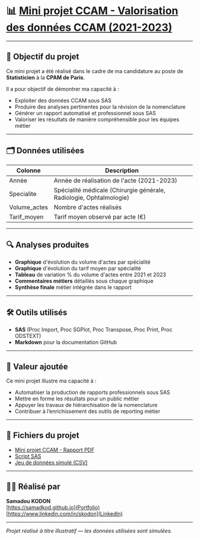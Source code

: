 # 📊 [Mini projet CCAM - Valorisation des données CCAM (2021-2023)](https://github.com/Samadkod/Mini-projet-CPAM-CCAM---Valorisation-des-donn-es-CCAM/blob/main/Mini%20projet%20-CCAM/Projet%20CCAM-results.pdf)

---

## 🎯 Objectif du projet

Ce mini projet a été réalisé dans le cadre de ma candidature au poste de **Statisticien** à la **CPAM de Paris**.

Il a pour objectif de démontrer ma capacité à :

- Exploiter des données CCAM sous SAS
- Produire des analyses pertinentes pour la révision de la nomenclature
- Générer un rapport automatisé et professionnel sous SAS
- Valoriser les résultats de manière compréhensible pour les équipes métier

---

## 🗂️ Données utilisées

| Colonne       | Description                                           |
|---------------|------------------------------------------------------|
| Année         | Année de réalisation de l'acte (2021-2023)            |
| Specialite    | Spécialité médicale (Chirurgie générale, Radiologie, Ophtalmologie) |
| Volume_actes  | Nombre d'actes réalisés                               |
| Tarif_moyen   | Tarif moyen observé par acte (€)                      |

---

## 🔍 Analyses produites

- **Graphique** d'évolution du volume d'actes par spécialité
- **Graphique** d'évolution du tarif moyen par spécialité
- **Tableau** de variation % du volume d'actes entre 2021 et 2023
- **Commentaires métiers** détaillés sous chaque graphique
- **Synthèse finale** métier intégrée dans le rapport

---

## 🛠️ Outils utilisés

- **SAS** (Proc Import, Proc SGPlot, Proc Transpose, Proc Print, Proc ODSTEXT)
- **Markdown** pour la documentation GitHub

---

## 🚀 Valeur ajoutée

Ce mini projet illustre ma capacité à :

- Automatiser la production de rapports professionnels sous SAS
- Mettre en forme les résultats pour un public métier
- Appuyer les travaux de hiérarchisation de la nomenclature
- Contribuer à l’enrichissement des outils de reporting métier

---

## 📄 Fichiers du projet
- [Mini projet CCAM - Rapport PDF](https://github.com/Samadkod/Mini-projet-CPAM-CCAM---Valorisation-des-donn-es-CCAM/blob/main/Mini%20projet%20-CCAM/Projet%20CCAM-results.pdf)
- [Script SAS](https://github.com/Samadkod/Mini-projet-CPAM-CCAM---Valorisation-des-donn-es-CCAM/blob/main/Mini%20projet%20-CCAM/Projet%20CCAM.sas)
- [Jeu de données simulé (CSV)](https://github.com/Samadkod/Mini-projet-CPAM-CCAM---Valorisation-des-donn-es-CCAM/blob/main/Mini%20projet%20-CCAM/Projet_CCAM_Simule.csv)


---

## 👨‍💻 Réalisé par

**Samadou KODON**  
[https://samadkod.github.io](Portfolio)  
[https://www.linkedin.com/in/skodon](LinkedIn)

---

*Projet réalisé à titre illustratif — les données utilisées sont simulées.*
